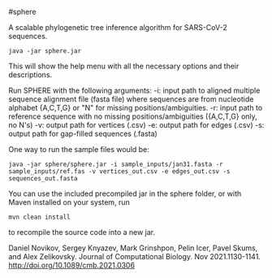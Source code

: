 #sphere

A scalable phylogenetic tree inference algorithm for SARS-CoV-2 sequences. 

```
java -jar sphere.jar 
```

This will show the help menu with all the necessary options and their descriptions.

Run SPHERE with the following arguments:
  -i:  input path to aligned multiple sequence alignment file (fasta file) where sequences are from nucleotide alphabet {A,C,T,G} or "N" for missing positions/ambiguities. 
  -r:  input path to reference sequence with no missing positions/ambiguities ({A,C,T,G} only, no N's)
  -v:  output path for vertices (.csv)
  -e:  output path for edges (.csv)
  -s:  output path for gap-filled sequences (.fasta)
  

One way to run the sample files would be:

```
java -jar sphere/sphere.jar -i sample_inputs/jan31.fasta -r sample_inputs/ref.fas -v vertices_out.csv -e edges_out.csv -s sequences_out.fasta 
```

You can use the included precompiled jar in the sphere folder, or with Maven installed on your system, run 

```mvn clean install```

to recompile the source code into a new jar. 


Daniel Novikov, Sergey Knyazev, Mark Grinshpon, Pelin Icer, Pavel Skums, and Alex Zelikovsky. Journal of Computational Biology. Nov 2021.1130-1141. http://doi.org/10.1089/cmb.2021.0306
